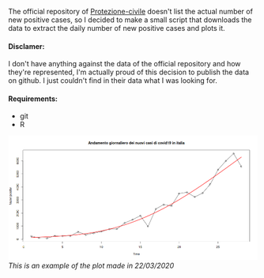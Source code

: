The official repository of [Protezione-civile](https://github.com/pcm-dpc/COVID-19)  doesn't list the actual number of new positive cases, so I decided to make a small script that downloads the data to extract the daily number of new positive cases and plots it.

#### Disclamer:
I don't have anything against the data of the official repository and how they're represented, I'm actually proud of this decision to publish the data on github. I just couldn't find in their data what I was looking for.

#### Requirements:
- git
- R

![example of result](https://github.com/BerenLuth/COVID-19-IT-new-positive/blob/master/example.png)
_This is an example of the plot made in 22/03/2020_
